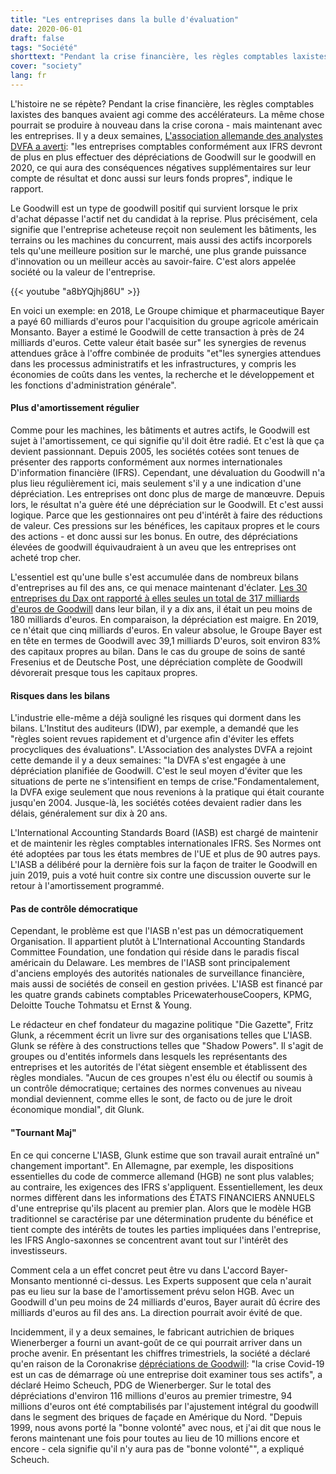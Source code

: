 ```yaml
---
title: "Les entreprises dans la bulle d'évaluation"
date: 2020-06-01
draft: false
tags: "Société"
shorttext: "Pendant la crise financière, les règles comptables laxistes des banques avaient agi comme des accélérateurs. La même chose pourrait se reproduire dans la crise corona - mais maintenant avec les entreprises."
cover: "society"
lang: fr
---
```


L'histoire ne se répète? Pendant la crise financière, les règles comptables laxistes des banques avaient agi comme des accélérateurs. La même chose pourrait se produire à nouveau dans la crise corona - mais maintenant avec les entreprises. Il y a deux semaines, [L'association allemande des analystes DVFA a averti](https://www.aufsichtsrat.de/meldungen/dvfa-stellungnahme-firmenwerte-in-bilanzen/ "DVFA Stellungnahme: Firmenwerte in Bilanzen"): "les entreprises comptables conformément aux IFRS devront de plus en plus effectuer des dépréciations de Goodwill sur le goodwill en 2020, ce qui aura des conséquences négatives supplémentaires sur leur compte de résultat et donc aussi sur leurs fonds propres", indique le rapport.

Le Goodwill est un type de goodwill positif qui survient lorsque le prix d'achat dépasse l'actif net du candidat à la reprise. Plus précisément, cela signifie que l'entreprise acheteuse reçoit non seulement les bâtiments, les terrains ou les machines du concurrent, mais aussi des actifs incorporels tels qu'une meilleure position sur le marché, une plus grande puissance d'innovation ou un meilleur accès au savoir-faire. C'est alors appelée société ou la valeur de l'entreprise.

{{< youtube "a8bYQjhj86U" >}}

En voici un exemple: en 2018, Le Groupe chimique et pharmaceutique Bayer a payé 60 milliards d'euros pour l'acquisition du groupe agricole américain Monsanto. Bayer a estimé le Goodwill de cette transaction à près de 24 milliards d'euros. Cette valeur était basée sur" les synergies de revenus attendues grâce à l'offre combinée de produits "et"les synergies attendues dans les processus administratifs et les infrastructures, y compris les économies de coûts dans les ventes, la recherche et le développement et les fonctions d'administration générale".

#### Plus d'amortissement régulier

Comme pour les machines, les bâtiments et autres actifs, le Goodwill est sujet à l'amortissement, ce qui signifie qu'il doit être radié. Et c'est là que ça devient passionnant. Depuis 2005, les sociétés cotées sont tenues de présenter des rapports conformément aux normes internationales D'information financière (IFRS). Cependant, une dévaluation du Goodwill n'a plus lieu régulièrement ici, mais seulement s'il y a une indication d'une dépréciation. Les entreprises ont donc plus de marge de manœuvre. Depuis lors, le résultat n'a guère été une dépréciation sur le Goodwill. Et c'est aussi logique. Parce que les gestionnaires ont peu d'intérêt à faire des réductions de valeur. Ces pressions sur les bénéfices, les capitaux propres et le cours des actions - et donc aussi sur les bonus. En outre, des dépréciations élevées de goodwill équivaudraient à un aveu que les entreprises ont acheté trop cher.

L'essentiel est qu'une bulle s'est accumulée dans de nombreux bilans d'entreprises au fil des ans, ce qui menace maintenant d'éclater. [Les 30 entreprises du Dax ont rapporté à elles seules un total de 317 milliards d'euros de Goodwill](https://www.boerse-online.de/nachrichten/aktien/so-viel-goodwill-steckt-in-den-bilanzen-der-30-dax-konzerne-ein-ueberblick-1029117085 "So viel Goodwill steckt in den Bilanzen der 30 DAX-Konzerne - ein Überblick") dans leur bilan, il y a dix ans, il était un peu moins de 180 milliards d'euros. En comparaison, la dépréciation est maigre. En 2019, ce n'était que cinq milliards d'euros. En valeur absolue, le Groupe Bayer est en tête en termes de Goodwill avec 39,1 milliards D'euros, soit environ 83% des capitaux propres au bilan. Dans le cas du groupe de soins de santé Fresenius et de Deutsche Post, une dépréciation complète de Goodwill dévorerait presque tous les capitaux propres.

#### Risques dans les bilans

L'industrie elle-même a déjà souligné les risques qui dorment dans les bilans. L'Institut des auditeurs (IDW), par exemple, a demandé que les "règles soient revues rapidement et d'urgence afin d'éviter les effets procycliques des évaluations". L'Association des analystes DVFA a rejoint cette demande il y a deux semaines: "la DVFA s'est engagée à une dépréciation planifiée de Goodwill. C'est le seul moyen d'éviter que les situations de perte ne s'intensifient en temps de crise."Fondamentalement, la DVFA exige seulement que nous revenions à la pratique qui était courante jusqu'en 2004. Jusque-là, les sociétés cotées devaient radier dans les délais, généralement sur dix à 20 ans.

L'International Accounting Standards Board (IASB) est chargé de maintenir et de maintenir les règles comptables internationales IFRS. Ses Normes ont été adoptées par tous les états membres de l'UE et plus de 90 autres pays. L'IASB a délibéré pour la dernière fois sur la façon de traiter le Goodwill en juin 2019, puis a voté huit contre six contre une discussion ouverte sur le retour à l'amortissement programmé.

#### Pas de contrôle démocratique

Cependant, le problème est que l'IASB n'est pas un démocratiquement Organisation. Il appartient plutôt à L'International Accounting Standards Committee Foundation, une fondation qui réside dans le paradis fiscal américain du Delaware. Les membres de l'IASB sont principalement d'anciens employés des autorités nationales de surveillance financière, mais aussi de sociétés de conseil en gestion privées. L'IASB est financé par les quatre grands cabinets comptables PricewaterhouseCoopers, KPMG, Deloitte Touche Tohmatsu et Ernst & Young.

Le rédacteur en chef fondateur du magazine politique "Die Gazette", Fritz Glunk, a récemment écrit un livre sur des organisations telles que L'IASB. Glunk se réfère à des constructions telles que "Shadow Powers". Il s'agit de groupes ou d'entités informels dans lesquels les représentants des entreprises et les autorités de l'état siègent ensemble et établissent des règles mondiales. "Aucun de ces groupes n'est élu ou électif ou soumis à un contrôle démocratique; certaines des normes convenues au niveau mondial deviennent, comme elles le sont, de facto ou de jure le droit économique mondial", dit Glunk.

#### "Tournant Maj"

En ce qui concerne L'IASB, Glunk estime que son travail aurait entraîné un" changement important". En Allemagne, par exemple, les dispositions essentielles du code de commerce allemand (HGB) ne sont plus valables; au contraire, les exigences des IFRS s'appliquent. Essentiellement, les deux normes diffèrent dans les informations des ÉTATS FINANCIERS ANNUELS d'une entreprise qu'ils placent au premier plan. Alors que le modèle HGB traditionnel se caractérise par une détermination prudente du bénéfice et tient compte des intérêts de toutes les parties impliquées dans l'entreprise, les IFRS Anglo-saxonnes se concentrent avant tout sur l'intérêt des investisseurs.

Comment cela a un effet concret peut être vu dans L'accord Bayer-Monsanto mentionné ci-dessus. Les Experts supposent que cela n'aurait pas eu lieu sur la base de l'amortissement prévu selon HGB. Avec un Goodwill d'un peu moins de 24 milliards d'euros, Bayer aurait dû écrire des milliards d'euros au fil des ans. La direction pourrait avoir évité de que.

Incidemment, il y a deux semaines, le fabricant autrichien de briques Wienerberger a fourni un avant-goût de ce qui pourrait arriver dans un proche avenir. En présentant les chiffres trimestriels, la société a déclaré qu'en raison de la Coronakrise [dépréciations de Goodwill](https://www.sn.at/wirtschaft/oesterreich/wienerberger-chef-hofft-auf-fette-konjunkturpakete-87557128 "Wienerberger-Chef hofft auf fette Konjunkturpakete"): "la crise Covid-19 est un cas de démarrage où une entreprise doit examiner tous ses actifs", a déclaré Heimo Scheuch, PDG de Wienerberger. Sur le total des dépréciations d'environ 116 millions d'euros au premier trimestre, 94 millions d'euros ont été comptabilisés par l'ajustement intégral du goodwill dans le segment des briques de façade en Amérique du Nord. "Depuis 1999, nous avons porté la "bonne volonté" avec nous, et j'ai dit que nous le ferons maintenant une fois pour toutes au lieu de 10 millions encore et encore - cela signifie qu'il n'y aura pas de "bonne volonté"", a expliqué Scheuch.
